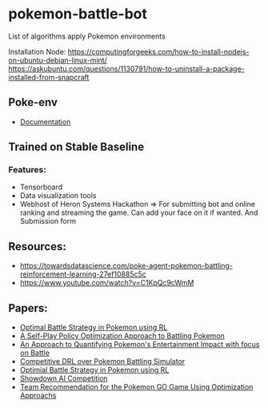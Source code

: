 # pokemon-battle-bot
List of algorithms apply Pokemon environments

Installation Node: https://computingforgeeks.com/how-to-install-nodejs-on-ubuntu-debian-linux-mint/
https://askubuntu.com/questions/1130791/how-to-uninstall-a-package-installed-from-snapcraft

## Poke-env
- [Documentation](https://poke-env.readthedocs.io/en/stable/getting_started.html)

## Trained on Stable Baseline

### Features:
- Tensorboard
- Data visualization tools
- Webhost of Heron Systems Hackathon => For submitting bot and online ranking and streaming the game. Can add your face on it if wanted. And Submission form

## Resources:
- https://towardsdatascience.com/poke-agent-pokemon-battling-reinforcement-learning-27ef10885c5c
- https://www.youtube.com/watch?v=C1KpQc9cWmM

## Papers:
- [Optimal Battle Strategy in Pokemon using RL](https://github.com/mnguyen0226/pokemon-battle-bot/blob/main/papers/Optimial%20Battle%20Strategy%20in%20Pokemon%20using%20RL.pdf)
- [A Self-Play Policy Optimization Approach to Battling Pokemon](https://github.com/mnguyen0226/pokemon-battle-bot/blob/main/papers/A%20Self-Play%20Policy%20Optimization%20Approach%20to%20Battling%20Pokemon.pdf)
- [An Approach to Quantifying Pokemon's Entertainment Impact with focus on Battle](https://github.com/mnguyen0226/pokemon-battle-bot/blob/main/papers/An%20Approach%20to%20Quantifying%20Pokemon's%20Entertainment%20Impact%20with%20focus%20on%20Battle.pdf)
- [Competitive DRL over Pokemon Battling Simulator](https://github.com/mnguyen0226/pokemon-battle-bot/blob/main/papers/Competitive%20DRL%20over%20Pokemon%20Battling%20Simulator.pdf)
- [Optimial Battle Strategy in Pokemon using RL](https://github.com/mnguyen0226/pokemon-battle-bot/blob/main/papers/Optimial%20Battle%20Strategy%20in%20Pokemon%20using%20RL.pdf)
- [Showdown AI Competition](https://github.com/mnguyen0226/pokemon-battle-bot/blob/main/papers/Showdown%20AI%20Competition.pdf)
- [Team Recommendation for the Pokemon GO Game Using Optimization Approachs](https://github.com/mnguyen0226/pokemon-battle-bot/blob/main/papers/Team%20Recommendation%20for%20the%20Pokemon%20GO%20Game%20Using%20Optimization%20Approachs.pdf)
